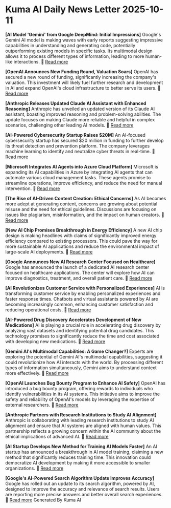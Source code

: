 # Kuma AI Daily News Letter 2025-10-11 

**[AI Model 'Gemini' from Google DeepMind: Initial Impressions]**
Google's Gemini AI model is making waves with early reports suggesting impressive capabilities in understanding and generating code, potentially outperforming existing models in specific tasks. Its multimodal design allows it to process different types of information, leading to more human-like interactions.
🔗 [Read more](https://www.example.com/gemini-impressions)

**[OpenAI Announces New Funding Round, Valuation Soars]**
OpenAI has secured a new round of funding, significantly increasing the company's valuation. This investment will likely fuel further research and development in AI and expand OpenAI's cloud infrastructure to better serve its users.
🔗 [Read more](https://www.example.com/openai-funding)

**[Anthropic Releases Updated Claude AI Assistant with Enhanced Reasoning]**
Anthropic has unveiled an updated version of its Claude AI assistant, boasting improved reasoning and problem-solving abilities. The update focuses on making Claude more reliable and helpful in complex scenarios, challenging other leading AI models.
🔗 [Read more](https://www.example.com/claude-update)

**[AI-Powered Cybersecurity Startup Raises $20M]**
An AI-focused cybersecurity startup has secured $20 million in funding to further develop its threat detection and prevention platform. The company leverages machine learning to identify and neutralize cyber threats in real-time.
🔗 [Read more](https://www.example.com/ai-cybersecurity-funding)

**[Microsoft Integrates AI Agents into Azure Cloud Platform]**
Microsoft is expanding its AI capabilities in Azure by integrating AI agents that can automate various cloud management tasks. These agents promise to streamline operations, improve efficiency, and reduce the need for manual intervention.
🔗 [Read more](https://www.example.com/azure-ai-agents)

**[The Rise of AI-Driven Content Creation: Ethical Concerns]**
As AI becomes more adept at generating content, concerns are growing about potential misuse and the need for ethical guidelines. Discussions are focusing on issues like plagiarism, misinformation, and the impact on human creators.
🔗 [Read more](https://www.example.com/ai-content-ethics)

**[New AI Chip Promises Breakthrough in Energy Efficiency]**
A new AI chip design is making headlines with claims of significantly improved energy efficiency compared to existing processors. This could pave the way for more sustainable AI applications and reduce the environmental impact of large-scale AI deployments.
🔗 [Read more](https://www.example.com/ai-chip-efficiency)

**[Google Announces New AI Research Center Focused on Healthcare]**
Google has announced the launch of a dedicated AI research center focused on healthcare applications. The center will explore how AI can improve diagnostics, treatment, and overall patient care.
🔗 [Read more](https://www.example.com/google-ai-healthcare)

**[AI Revolutionizes Customer Service with Personalized Experiences]**
AI is transforming customer service by enabling personalized experiences and faster response times. Chatbots and virtual assistants powered by AI are becoming increasingly common, enhancing customer satisfaction and reducing operational costs.
🔗 [Read more](https://www.example.com/ai-customer-service)

**[AI-Powered Drug Discovery Accelerates Development of New Medications]**
AI is playing a crucial role in accelerating drug discovery by analyzing vast datasets and identifying potential drug candidates. This technology promises to significantly reduce the time and cost associated with developing new medications.
🔗 [Read more](https://www.example.com/ai-drug-discovery)

**[Gemini AI's Multimodal Capabilities: A Game Changer?]**
Experts are exploring the potential of Gemini AI's multimodal capabilities, suggesting it could revolutionize how AI interacts with the world. By processing different types of information simultaneously, Gemini aims to understand context more effectively.
🔗 [Read more](https://www.example.com/gemini-multimodal)

**[OpenAI Launches Bug Bounty Program to Enhance AI Safety]**
OpenAI has introduced a bug bounty program, offering rewards to individuals who identify vulnerabilities in its AI systems. This initiative aims to improve the safety and reliability of OpenAI's models by leveraging the expertise of external researchers.
🔗 [Read more](https://www.example.com/openai-bug-bounty)

**[Anthropic Partners with Research Institutions to Study AI Alignment]**
Anthropic is collaborating with leading research institutions to study AI alignment and ensure that AI systems are aligned with human values. This partnership reflects a growing concern within the AI community about the ethical implications of advanced AI.
🔗 [Read more](https://www.example.com/anthropic-ai-alignment)

**[AI Startup Develops New Method for Training AI Models Faster]**
An AI startup has announced a breakthrough in AI model training, claiming a new method that significantly reduces training time. This innovation could democratize AI development by making it more accessible to smaller organizations.
🔗 [Read more](https://www.example.com/ai-faster-training)

**[Google's AI-Powered Search Algorithm Update Improves Accuracy]**
Google has rolled out an update to its search algorithm, powered by AI, designed to improve the accuracy and relevance of search results. Users are reporting more precise answers and better overall search experiences.
🔗 [Read more](https://www.example.com/google-ai-search)
Generated By Kuma AI